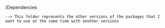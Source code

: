 
/Dependencies

	--> This folder represents the other versions of the packages that I want to use at the same time with another versions






